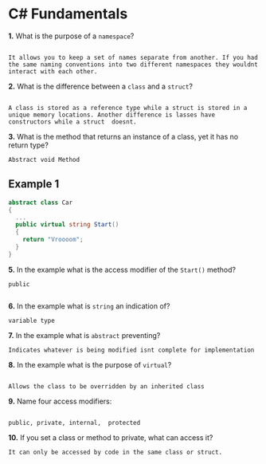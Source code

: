 # C# Fundamentals


**1.** What is the purpose of a `namespace`?
<!-- enter you answer in the space below -->
```

It allows you to keep a set of names separate from another. If you had the same naming conventions into two different namespaces they wouldnt interact with each other.

```
**2.** What is the difference between a `class` and a `struct`?
<!-- enter you answer in the space below -->
```

A class is stored as a reference type while a struct is stored in a unique memory locations. Another difference is lasses have constructors while a struct  doesnt.

```
**3.** What is the method that returns an instance of a class, yet it has no return type?
<!-- enter you answer in the space below -->
```
Abstract void Method
```
## Example 1
```c#
abstract class Car
{
  ...
  public virtual string Start()
  {
    return "Vroooom";
  }
}
```
**5.** In the example what is the access modifier of the `Start()` method?
<!-- enter you answer in the space below -->
```
public


```
**6.** In the example what is `string` an indication of?
<!-- enter you answer in the space below -->
```
variable type

```
**7.** In the example what is `abstract` preventing?
<!-- enter you answer in the space below -->
```
Indicates whatever is being modified isnt complete for implementation 

```
**8.** In the example what is the purpose of `virtual`?
<!-- enter you answer in the space below -->
```

Allows the class to be overridden by an inherited class

```
**9.** Name four access modifiers:
<!-- enter you answer in the space below -->
```

public, private, internal,  protected

```
**10.** If you set a class or method to private, what can access it?
<!-- enter you answer in the space below -->
```
It can only be accessed by code in the same class or struct.

```